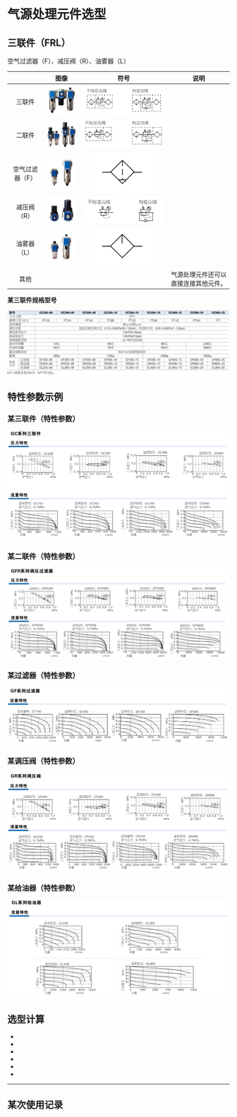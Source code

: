 # 气源处理元件选型

## 三联件（FRL）

空气过滤器（F）、减压阀（R）、油雾器（L）

|                 |                             图像                             |                             符号                             |                 说明                 |
| :-------------: | :----------------------------------------------------------: | :----------------------------------------------------------: | :----------------------------------: |
|     三联件      | <img src="static/image-20250604154219930.png" alt="image-20250604154219930" style="zoom: 30%;" /> | ![image-20250604154239294](static/image-20250604154239294.png) |                                      |
|     二联件      | <img src="static/image-20250604154156044.png" style="zoom: 30%;" /> | ![image-20250604154303170](static/image-20250604154303170.png) |                                      |
| 空气过滤器（F） | <img src="static/image-20250604155411428.png" alt="image-20250604155411428" style="zoom: 30%;" /> | ![image-20250604155423106](static/image-20250604155423106.png) |                                      |
|   减压阀（R）   | <img src="static/image-20250604155452551.png" alt="image-20250604155452551" style="zoom: 30%;" /> | ![image-20250604155507372](static/image-20250604155507372.png) |                                      |
|   油雾器（L）   | <img src="static/image-20250604155532957.png" alt="image-20250604155532957" style="zoom: 30%;" /> | ![image-20250604155548880](static/image-20250604155548880.png) |                                      |
|      其他       |                                                              |                                                              | 气源处理元件还可以直接连接其他元件。 |

**某三联件规格型号**

![image-20250604152427062](static/image-20250604152427062.png)

## 特性参数示例

### **某三联件（特性参数）**

![image-20250604152507044](static/image-20250604152507044.png)

### **某二联件（特性参数）**

![image-20250604151317496](static/image-20250604151317496.png)

### **某过滤器（特性参数）**

![image-20250604150949392](static/image-20250604150949392.png)

### **某调压阀（特性参数）**

![image-20250604151110407](static/image-20250604151110407.png)

### **某给油器（特性参数）**

![image-20250604151210750](static/image-20250604151210750.png)

## 选型计算

-

-

-

-

-

-



------

## 某次使用记录



